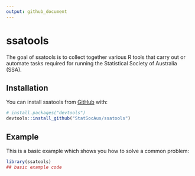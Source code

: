 ```yaml
---
output: github_document
---
```


<!-- README.md is generated from README.Rmd. Please edit that file -->



# ssatools

<!-- badges: start -->
<!-- badges: end -->

The goal of ssatools is to collect together various R tools that carry out or
automate tasks required for running the Statistical Society of Australia (SSA).

## Installation

You can install ssatools from [GitHub](https://github.com/) with:

``` r
# install.packages("devtools")
devtools::install_github("StatSocAus/ssatools")
```

## Example

This is a basic example which shows you how to solve a common problem:


```r
library(ssatools)
## basic example code
```
